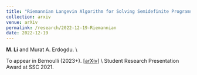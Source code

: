 ```yaml
---
title: "Riemannian Langevin Algorithm for Solving Semidefinite Programs"
collection: arxiv
venue: arXiv 
permalink: /research/2022-12-19-Riemannian
date: 2022-12-19
---
```


**M. Li** and Murat A. Erdogdu. 
\\
<!--  -->
To appear in Bernoulli (2023+). 
\[[arXiv](https://arxiv.org/abs/2010.11176)\] \\
Student Research Presentation Award at SSC 2021. 

